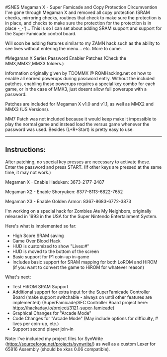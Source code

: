 #SNES Megaman X - Super Famicade and Copy Protection Circumvention
I've gone through Megaman X and removed all copy protection (SRAM checks, mirroring checks, routines that check to make sure the protection is in place, and checks to make sure the protection for the protection is in place -_-')... This is so I can set about adding SRAM support and support for the Super Famicade control board.

Will soon be adding features similar to my ZAMN hack such as the ability to see lives without entering the menu... etc. More to come.


#Megaman X Series Password Enabler Patches
(Check the MMX,MMX2,MMX3 folders.)

Information originally given by TDOMMX @ ROMHacking.net on how to enable all earned powerups during password entry. 
Without the included patches, enabling these powerups requires a special key combo for each game, or in the case of MMX3, just doesnt allow full powerups with a password.

Patches are included for Megaman X v1.0 and v1.1, as well as MMX2 and MMX3 (US Versions).

MM7 Patch was not included because it would keep make it impossible to play the normal game and instead load the versus game whenever the password was used. Besides (L+R+Start) is pretty easy to use.

-------------
Instructions:
-------------
After patching, no special key presses are necessary to activate these.
Enter the password and press START. 
(If other keys are pressed at the same time, it may not work.)

Megaman X - Enable Haduken:
3673-2177-2487

Megaman X2 - Enable Shoryuken:
8377-8113-6822-7652

Megaman X3 - Enable Golden Armor:
8367-8683-6772-3873



I'm working on a special hack for Zombies Ate My Neighbors, originally released in 1993 in the USA for the Super Nintendo Entertainment System.

Here's what is implemented so far:
- High Score SRAM saving
- Game Over Blood Hack
- HUD is customized to show "Lives:#"
- HUD is moved to the bottom of the screen
- Basic support for P1 coin-up in-game
- Includes basic support for SRAM mapping for both LoROM and HiROM (if you want to convert the game to HiROM for whatever reason)

What's next:
- Test HiROM SRAM Support
- Additional support for extra input for the SuperFamicade Controller Board
	(make support switchable - always on until other features are implemented)
	(SuperFamicade/SFC Controller Board project here: https://hackaday.io/project/3121-super-famicade)
- Graphical Changes for "Arcade Mode"
- Code Changes for "Arcade Mode" (May include options for difficulty, # lives per coin-up, etc.)
- Support second player join-in

Note:
I've included my project files for SynWrite (https://sourceforge.net/projects/synwrite/) as well as a custom Lexer for 65816 Assembly (should be xkas 0.06 compatible).
